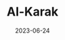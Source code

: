 ---
title: "Al-Karak"
cc-type: country
date: 2023-06-24
hashtag: "al-karak"
subdivision-of:
  - Jordan
tags:
  - city
  - Jordan
---